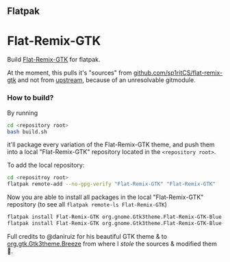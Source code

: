 ## Flatpak

# Flat-Remix-GTK

Build [Flat-Remix-GTK](https://github.com/daniruiz/flat-remix-gtk) for flatpak.

At the moment, this pulls it's "sources" from [github.com/sp1ritCS/flat-remix-gtk](https://github.com/sp1ritCS/flat-remix-gtk) and not from [upstream](https://github.com/daniruiz/flat-remix-gtk), because of an unresolvable gitmodule.

### How to build?

By running
```sh
cd <repository root>
bash build.sh
```
it'll package every variation of the Flat-Remix-GTK theme, and push them into a local "Flat-Remix-GTK" repository located in the `<repository root>`.

To add the local repository:
```sh
cd <repositroy root>
flatpak remote-add --no-gpg-verify "Flat-Remix-GTK" "Flat-Remix-GTK"
```

Now you are able to install all packages in the local "Flat-Remix-GTK" repository (to see all `flatpak remote-ls Flat-Remix-GTK`)

```sh
flatpak install Flat-Remix-GTK org.gnome.Gtk3theme.Flat-Remix-GTK-Blue
flatpak install Flat-Remix-GTK org.gnome.Gtk3theme.Flat-Remix-GTK-Blue-Dark
```

Full credits to @daniruiz for his beautiful GTK theme & to [org.gtk.Gtk3theme.Breeze](https://github.com/flathub/org.gtk.Gtk3theme.Breeze) from where I *stole* the sources & modified them 🤔.
